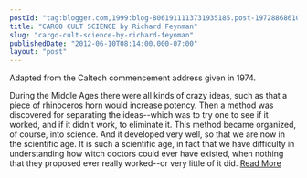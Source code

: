 ```yaml
---
postId: "tag:blogger.com,1999:blog-8061911113731935185.post-1972886861067953428"
title: "CARGO CULT SCIENCE by Richard Feynman"
slug: "cargo-cult-science-by-richard-feynman"
publishedDate: "2012-06-10T08:14:00.000-07:00"
layout: "post"
---
```


Adapted from the Caltech commencement address given in 1974.  
  
During the Middle Ages there were all kinds of crazy ideas, such as that a
piece of rhinoceros horn would increase potency. Then a method was discovered
for separating the ideas--which was to try one to see if it worked, and if it
didn't work, to eliminate it. This method became organized, of course, into
science. And it developed very well, so that we are now in the scientific age.
It is such a scientific age, in fact that we have difficulty in understanding
how witch doctors could ever have existed, when nothing that they proposed
ever really worked--or very little of it did. [Read
More](http://www.lhup.edu/~DSIMANEK/cargocul.htm)  
  

